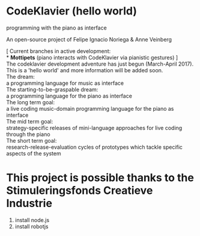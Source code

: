 # CodeKlavier (hello world)

programming with the piano as interface

An open-source project of Felipe Ignacio Noriega & Anne Veinberg

<div class='dream'>
<div>[ Current branches in active development:</div>
<div> * <strong>Mottipets</strong> (piano interacts with CodeKlavier via pianistic gestures) ]</div>
</div>
The codeklavier development adventure has just begun (March-April 2017). This is a 'hello world' and more information will be added soon.
<div class='dream'>
<div>The dream: </div><div>a programming language for music as interface</div></div>
<div class='dream'>
<div>The starting-to-be-graspable dream:</div><div>a programming language for the piano as interface</div></div>
<div class='dream'>
<div>The long term goal:</div><div>a live coding music-domain programming language for the piano as interface</div></div>
<div class='dream'>
<div>The mid term goal:</div><div>strategy-specific releases of mini-language approaches for live coding through the piano</div></div>
<div class='dream'>
<div>The short term goal:</div><div>research-release-evaluation cycles of prototypes which tackle specific aspects of the system</div></div>

# This project is possible thanks to the Stimuleringsfonds Creatieve Industrie

1) install node.js<br>
2) install robotjs
